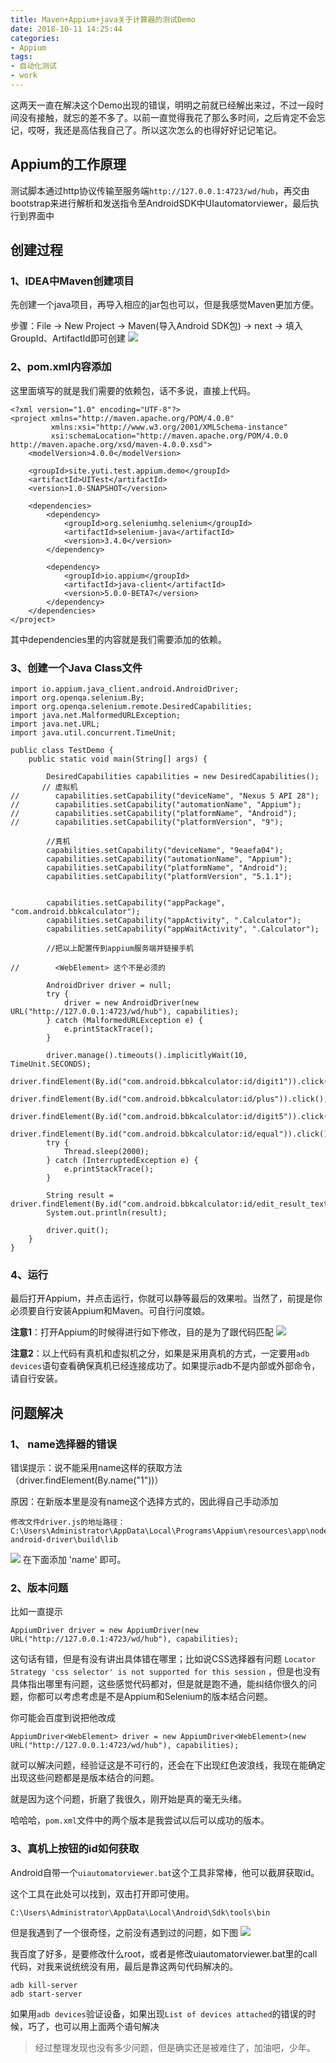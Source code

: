 ```yaml
---
title: Maven+Appium+java关于计算器的测试Demo
date: 2018-10-11 14:25:44
categories:
- Appium
tags: 
- 自动化测试
- work
---
```


这两天一直在解决这个Demo出现的错误，明明之前就已经解出来过，不过一段时间没有接触，就忘的差不多了。以前一直觉得我花了那么多时间，之后肯定不会忘记，哎呀，我还是高估我自己了。所以这次怎么的也得好好记记笔记。

## Appium的工作原理

测试脚本通过http协议传输至服务端`http://127.0.0.1:4723/wd/hub`，再交由bootstrap来进行解析和发送指令至AndroidSDK中UIautomatorviewer，最后执行到界面中

## 创建过程

### 1、IDEA中Maven创建项目

先创建一个java项目，再导入相应的jar包也可以，但是我感觉Maven更加方便。

步骤：File -> New Project -> Maven(导入Android SDK包) -> next -> 填入GroupId、ArtifactId即可创建
![](http://pic.yuti.site/mavenBuild)

### 2、pom.xml内容添加
这里面填写的就是我们需要的依赖包，话不多说，直接上代码。

```
<?xml version="1.0" encoding="UTF-8"?>
<project xmlns="http://maven.apache.org/POM/4.0.0"
         xmlns:xsi="http://www.w3.org/2001/XMLSchema-instance"
         xsi:schemaLocation="http://maven.apache.org/POM/4.0.0 http://maven.apache.org/xsd/maven-4.0.0.xsd">
    <modelVersion>4.0.0</modelVersion>

    <groupId>site.yuti.test.appium.demo</groupId>
    <artifactId>UITest</artifactId>
    <version>1.0-SNAPSHOT</version>

    <dependencies>
        <dependency>
            <groupId>org.seleniumhq.selenium</groupId>
            <artifactId>selenium-java</artifactId>
            <version>3.4.0</version>
        </dependency>

        <dependency>
            <groupId>io.appium</groupId>
            <artifactId>java-client</artifactId>
            <version>5.0.0-BETA7</version>
        </dependency>
    </dependencies>
</project>

```
其中dependencies里的内容就是我们需要添加的依赖。

### 3、创建一个Java Class文件

```
import io.appium.java_client.android.AndroidDriver;
import org.openqa.selenium.By;
import org.openqa.selenium.remote.DesiredCapabilities;
import java.net.MalformedURLException;
import java.net.URL;
import java.util.concurrent.TimeUnit;

public class TestDemo {
    public static void main(String[] args) {

        DesiredCapabilities capabilities = new DesiredCapabilities();
       // 虚拟机
//        capabilities.setCapability("deviceName", "Nexus 5 API 28");
//        capabilities.setCapability("automationName", "Appium");
//        capabilities.setCapability("platformName", "Android");
//        capabilities.setCapability("platformVersion", "9");
        
        //真机
        capabilities.setCapability("deviceName", "9eaefa04");
        capabilities.setCapability("automationName", "Appium");
        capabilities.setCapability("platformName", "Android");
        capabilities.setCapability("platformVersion", "5.1.1");


        capabilities.setCapability("appPackage", "com.android.bbkcalculator");
        capabilities.setCapability("appActivity", ".Calculator");
        capabilities.setCapability("appWaitActivity", ".Calculator");

        //把以上配置传到appium服务端并链接手机

//        <WebElement> 这个不是必须的

        AndroidDriver driver = null;
        try {
            driver = new AndroidDriver(new URL("http://127.0.0.1:4723/wd/hub"), capabilities);
        } catch (MalformedURLException e) {
            e.printStackTrace();
        }

        driver.manage().timeouts().implicitlyWait(10, TimeUnit.SECONDS);
                driver.findElement(By.id("com.android.bbkcalculator:id/digit1")).click();
        driver.findElement(By.id("com.android.bbkcalculator:id/plus")).click();
        driver.findElement(By.id("com.android.bbkcalculator:id/digit5")).click();
        driver.findElement(By.id("com.android.bbkcalculator:id/equal")).click();
        try {
            Thread.sleep(2000);
        } catch (InterruptedException e) {
            e.printStackTrace();
        }

        String result = driver.findElement(By.id("com.android.bbkcalculator:id/edit_result_text")).getText();
        System.out.println(result);

        driver.quit();
    }
}
```

### 4、运行
最后打开Appium，并点击运行，你就可以静等最后的效果啦。当然了，前提是你必须要自行安装Appium和Maven。可自行问度娘。

**注意1**：打开Appium的时候得进行如下修改，目的是为了跟代码匹配
![](http://pic.yuti.site/appiumStart)

**注意2**：以上代码有真机和虚拟机之分，如果是采用真机的方式，一定要用`adb devices`语句查看确保真机已经连接成功了。如果提示adb不是内部或外部命令，请自行安装。

## 问题解决

### 1、 name选择器的错误

错误提示：说不能采用name这样的获取方法（driver.findElement(By.name("1"))）

原因：在新版本里是没有name这个选择方式的，因此得自己手动添加

```
修改文件driver.js的地址路径：
C:\Users\Administrator\AppData\Local\Programs\Appium\resources\app\node_modules\appium\node_modules\appium-android-driver\build\lib
```
![](http://pic.yuti.site/driverChange)
在下面添加 'name' 即可。

### 2、版本问题

比如一直提示
```
AppiumDriver driver = new AppiumDriver(new URL("http://127.0.0.1:4723/wd/hub"), capabilities);
```
这句话有错，但是有没有讲出具体错在哪里；比如说CSS选择器有问题
`Locator Strategy 'css selector' is not supported for this session`
，但是也没有具体指出哪里有问题，这些感觉代码都对，但是就是跑不通，能纠结你很久的问题，你都可以考虑考虑是不是Appium和Selenium的版本结合问题。

你可能会百度到说把他改成
```
AppiumDriver<WebElement> driver = new AppiumDriver<WebElement>(new URL("http://127.0.0.1:4723/wd/hub"), capabilities);
```
就可以解决问题，经验证这是不可行的，还会在<WebElement>下出现红色波浪线，我现在能确定出现这些问题都是是版本结合的问题。

就是因为这个问题，折磨了我很久，刚开始是真的毫无头绪。

哈哈哈，`pom.xml`文件中的两个版本是我尝试以后可以成功的版本。

### 3、真机上按钮的id如何获取

Android自带一个`uiautomatorviewer.bat`这个工具非常棒，他可以截屏获取id。

这个工具在此处可以找到，双击打开即可使用。

```
C:\Users\Administrator\AppData\Local\Android\Sdk\tools\bin
```
但是我遇到了一个很奇怪，之前没有遇到过的问题，如下图
![](http://pic.yuti.site/uiautomatorviewer.png)

我百度了好多，是要修改什么root，或者是修改uiautomatorviewer.bat里的call代码，对我来说统统没有用，最后是靠这两句代码解决的。

```
adb kill-server
adb start-server
```

如果用`adb devices`验证设备，如果出现`List of devices attached`的错误的时候，巧了，也可以用上面两个语句解决

> 经过整理发现也没有多少问题，但是确实还是被难住了，加油吧，少年。

